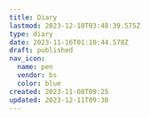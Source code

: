 ```yaml
---
title: Diary
lastmod: 2023-12-10T03:48:39.575Z
type: diary
date: 2023-11-16T01:10:44.578Z
draft: published
nav_icon:
  name: pen
  vendor: bs
  color: blue
created: 2023-11-08T09:25
updated: 2023-12-11T09:30
---
```

